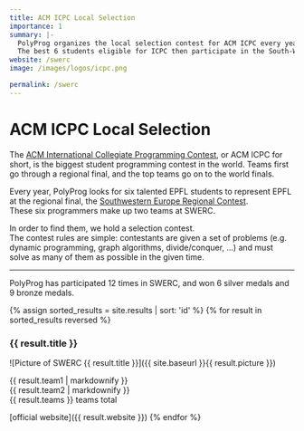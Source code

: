 ```yaml
---
title: ACM ICPC Local Selection
importance: 1
summary: |-
  PolyProg organizes the local selection contest for ACM ICPC every year.  
  The best 6 students eligible for ICPC then participate in the South-Western European Regional Contest (SWERC).
website: /swerc
image: /images/logos/icpc.png

permalink: /swerc
---
```


# ACM ICPC Local Selection

The [ACM International Collegiate Programming Contest](https://icpc.baylor.edu/), or ACM ICPC for short, is the biggest student programming contest in the world.
Teams first go through a regional final, and the top teams go on to the world finals.

Every year, PolyProg looks for six talented EPFL students to represent EPFL at the regional final, the [Southwestern Europe Regional Contest](https://swerc.eu/).  
These six programmers make up two teams at SWERC. 

In order to find them, we hold a selection contest.  
The contest rules are simple: contestants are given a set of problems (e.g. dynamic programming, graph algorithms, divide/conquer, ...)
and must solve as many of them as possible in the given time.

---

PolyProg has participated 12 times in SWERC, and won 6 silver medals and 9 bronze medals.

{% assign sorted_results = site.results | sort: 'id' %}
{% for result in sorted_results reversed %}
### {{ result.title }}

![Picture of SWERC {{ result.title }}]({{ site.baseurl }}{{ result.picture }})

{{ result.team1 | markdownify }}  
{{ result.team2 | markdownify }}  
{{ result.teams }} teams total

[official website]({{ result.website }})
{% endfor %}
